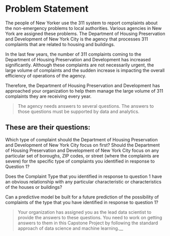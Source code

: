 # Problem Statement

The people of New Yorker use the 311 system to report complaints about the non-emergency problems to local authorities. Various agencies in New York are assigned these problems. The Department of Housing Preservation and Development of New York City is the agency that processes 311 complaints that are related to housing and buildings.

In the last few years, the number of 311 complaints coming to the Department of Housing Preservation and Development has increased significantly. Although these complaints are not necessarily urgent, the large volume of complaints and the sudden increase is impacting the overall efficiency of operations of the agency.

Therefore, the Department of Housing Preservation and Development has approached your organization to help them manage the large volume of 311 complaints they are receiving every year.

>The agency needs answers to several questions. The answers to those questions must be supported by data and analytics.

## These are their questions:

Which type of complaint should the Department of Housing Preservation and Development of New York City focus on first?
Should the Department of Housing Preservation and Development of New York City focus on any particular set of boroughs, ZIP codes, or street (where the complaints are severe) for the specific type of complaints you identified in response to Question 1?

Does the Complaint Type that you identified in response to question 1 have an obvious relationship with any particular characteristic or characteristics of the houses or buildings?

Can a predictive model be built for a future prediction of the possibility of complaints of the type that you have identified in response to question 1?

>Your organization has assigned you as the lead data scientist to provide the answers to these questions. You need to work on getting answers to them in this Capstone Project by following the standard approach of data science and machine learning.__
